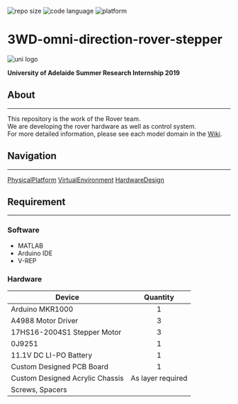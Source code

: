 <p>
<img src="https://img.shields.io/github/repo-size/UofA-EEE-LAUS/3WD-omni-direction-rover-stepper" alt="repo size">
<img src="https://img.shields.io/github/languages/top/UofA-EEE-LAUS/3WD-omni-direction-rover-stepper" alt="code language">
<img src="https://img.shields.io/badge/platform-MacOS 10.15.3-blue" alt="platform">
</p>

# 3WD-omni-direction-rover-stepper 

<img src="https://upload.wikimedia.org/wikipedia/en/thumb/c/ca/University-of-Adelaide-Logo.svg/220px-University-of-Adelaide-Logo.svg.png" alt="uni logo">

**University of Adelaide Summer Research Internship 2019**

## About 
***
This repository is the work of the Rover team.\
We are developing the rover hardware as well as control system.\
For more detailed information, please see each model domain in the [Wiki](https://github.com/UofA-EEE-LAUS/3WD-omni-direction-rover-stepper/wiki).
## Navigation 
***
[PhysicalPlatform](https://github.com/UofA-EEE-LAUS/3WD-omni-direction-rover-stepper/tree/master/Physical%20Platform)
[VirtualEnvironment](https://github.com/UofA-EEE-LAUS/3WD-omni-direction-rover-stepper/tree/master/Virtual%20Environment)
[HardwareDesign](https://github.com/UofA-EEE-LAUS/3WD-omni-direction-rover-stepper/tree/master/Hardware%20Designs/PCB)
## Requirement
***
### Software
* MATLAB
* Arduino IDE
* V-REP

### Hardware
| Device        | Quantity      |
| ------------- |:-------------:|
| Arduino MKR1000      | 1 |
| A4988 Motor Driver      | 3      |
|17HS16-2004S1 Stepper Motor|3|
| 0J9251 | 1      |
|11.1V DC LI-PO Battery| 1 |
|Custom Designed PCB Board|1|
|Custom Designed Acrylic Chassis|As layer required|
|Screws, Spacers||

